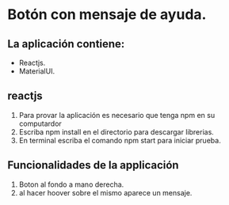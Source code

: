 
# Botón con mensaje de ayuda.

## La aplicación contiene: 

* Reactjs.
* MaterialUI.

## reactjs

1. Para provar la aplicación es necesario que tenga  npm en su computardor
2. Escriba npm install en el directorio para descargar librerias.
3. En terminal escriba el comando npm start para iniciar prueba. 

## Funcionalidades de la applicación

1. Boton al fondo a mano derecha.  
2. al hacer hoover sobre el mismo aparece un mensaje. 
